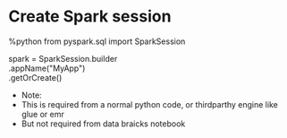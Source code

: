 # Create Spark session

%python
from pyspark.sql import SparkSession

spark = SparkSession.builder\
    .appName("MyApp") \
    .getOrCreate()

- Note: 
- This is required from a normal python code, or thirdparthy engine like glue or emr
- But not required from data braicks notebook                    
                    
          
